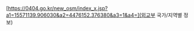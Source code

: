 [https://0404.go.kr/new_osm/index_x.jsp?a1=15571139.906030&a2=4476152.376380&a3=1&a4=](외교부 국가/지역별 정보)
